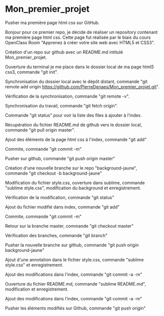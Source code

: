 # Mon_premier_projet

Pusher ma première page html css sur GitHub.


Bonjour pour ce premier repo, je décide de réaliser un repository contenant ma première page html css. Cette page fut réalisée par le biais du cours OpenClass Room "Apprenez à créer votre site web avec HTML5 et CSS3".

Création d'un repo sur github avec un README.md intitulé Mon_premier_projet.

Ouverture du terminal je me place dans le dossier local de ma page html5 css3, commande "git init".

Synchronisation du dossier local avec le dépôt distant, commande "git remote add origin https://github.com/PierreDenaes/Mon_premier_projet.git".

Vérification de la synchronisation, commande "git remote -v".

Synchronisation du travail, commande "git fetch origin".

Commande "git status" pour voir la liste des files à ajouter à l'index.

Récupération du fichier README.md de github vers le dossier local, commande "git pull origin master".

Ajout des éléments de la page html css à l'index, commande "git add" 

Commite, commande "git commit -m"

Pusher sur github, commande "git push origin master"

Création d'une nouvelle branche sur le repo "background-jaune", commande "git checkout -b background-jaune"

Modification du fichier style.css, ouverture dans sublime, commande "sublime style.css", modification du background et enregistrement.

Vérification de la modification, commande "git status"

Ajout du fichier modifié dans index, commande "git add"

Commite, commande "git commit -m"

Retour sur la branche master, commande "git checkout master"

Vérification des branches, commande "git branch"

Pusher la nouvelle branche sur github, commande "git push origin background-jaune"

Ajout d'une annotation dans le fichier style.css, commande "sublime style.css" et enregistrement.

Ajout des modifications dans l'index, commande "git commit -a -m"

Ouverture du fichier README.md, commande "sublime README.md", modification et enregistrement.

Ajout des modifications dans l'index, commande "git commit -a -m"

Pusher les éléments modifiés sur Github, commande "git push origin"







